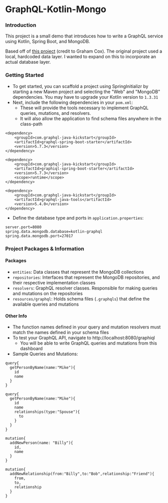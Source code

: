 # GraphQL-Kotlin-Mongo
### Introduction
This project is a small demo that introduces how to write a GraphQL service using Kotlin,
Spring Boot, and MongoDB. 

Based off of [this project](https://blog.pusher.com/writing-graphql-service-using-kotlin-spring-boot/) (credit to Graham Cox).
The original project used a local, hardcoded data layer. I wanted to expand on this to incorporate an actual database layer.

### Getting Started
- To get started, you can scaffold a project using SpringInitializr by starting a new Maven
 project and selecting the "Web" and "MongoDB" dependencies. You may have to upgrade your 
 Kotlin version to `1.3.31`
- Next, include the following dependencies in your `pom.xml`:
    - These will provide the tools necessary to implement GraphQL queries, mutations, and resolvers.
    - It will also allow the application to find schema files anywhere in the class-path
```
<dependency>
    <groupId>com.graphql-java-kickstart</groupId>
    <artifactId>graphql-spring-boot-starter</artifactId>
    <version>5.7.3</version>
</dependency>

<dependency>
    <groupId>com.graphql-java-kickstart</groupId>
    <artifactId>graphiql-spring-boot-starter</artifactId>
    <version>5.7.3</version>
    <scope>runtime</scope>
</dependency>

<dependency>
    <groupId>com.graphql-java-kickstart</groupId>
    <artifactId>graphql-java-tools</artifactId>
    <version>5.4.0</version>
</dependency>
```
- Define the database type and ports in `application.properties`:
```
server.port=8080
spring.data.mongodb.database=kotlin-graphql
spring.data.mongodb.port=27017
```
### Project Packages & Information
#### Packages
- `entities`: Data classes that represent the MongoDB collections
- `repositories`: Interfaces that represent the MongoDB repositories,
and their respective implementation classes
- `resolvers`: GraphQL resolver classes. Responsible for making queries and mutations
on the repositories
- `resources/graphql`: Holds schema files (`.graphqls`) that define the available queries and mutations
#### Other Info
- The function names defined in your query and mutation resolvers must match the names defined in your 
schema files 
- To test your GraphQL API, navigate to http://localhost:8080/graphiql
    - You will be able to write GraphQL queries and mutations from this dashboard
- Sample Queries and Mutations:
```
query{
  getPersonByName(name:"Mike"){
    id
    name
  }
}

query{
  getPersonByName(name:"Mike"){
    id
    name
    relationships(type:"Spouse"){
      to
    }
  }
}

mutation{
  addNewPerson(name: "Billy"){
    id,
    name
  }
}

mutation{
  addNewRelationship(from:"Billy",to:"Bob",relationship:"Friend"){
    from,
    to,
    relationship
  }
}

```

